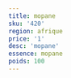 ```yaml
---
title: mopane
sku: '420'
region: afrique
price: '1'
desc: 'mopane'
essence: mopane
poids: 100
---
```

